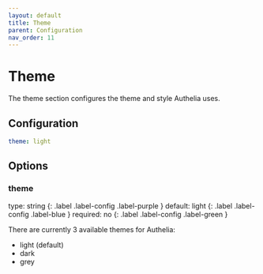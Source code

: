 ```yaml
---
layout: default
title: Theme
parent: Configuration
nav_order: 11
---
```


# Theme

The theme section configures the theme and style Authelia uses.

## Configuration

```yaml
theme: light
```

## Options

### theme
<div markdown="1">
type: string 
{: .label .label-config .label-purple } 
default: light
{: .label .label-config .label-blue }
required: no
{: .label .label-config .label-green }
</div>

There are currently 3 available themes for Authelia:
* light (default)
* dark
* grey
